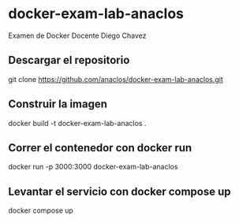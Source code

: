 # docker-exam-lab-anaclos
Examen de Docker
Docente Diego Chavez

## Descargar el repositorio
git clone https://github.com/anaclos/docker-exam-lab-anaclos.git

## Construir la imagen
docker build -t docker-exam-lab-anaclos .

## Correr el contenedor con docker run
docker run -p 3000:3000 docker-exam-lab-anaclos

## Levantar el servicio con docker compose up
docker compose up

